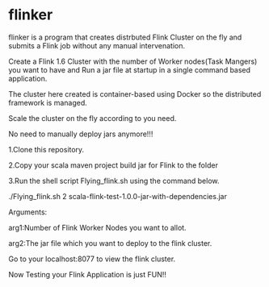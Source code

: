 # flinker

flinker is a program that creates distrbuted Flink Cluster on the fly and submits a Flink job without any manual intervenation.

Create a Flink 1.6 Cluster with the number of Worker nodes(Task Mangers) you want to have and Run a jar file at startup in a single command based application.


The cluster here created is container-based using Docker so the distributed framework is managed.


Scale the cluster on the fly according to you need.


No need to manually deploy jars anymore!!!

1.Clone this repository.

2.Copy your scala maven project build jar for Flink to the folder 


3.Run the shell script Flying_flink.sh using the command below.

./Flying_flink.sh 2 scala-flink-test-1.0.0-jar-with-dependencies.jar

Arguments:

arg1:Number of Flink Worker Nodes you want to allot.

arg2:The jar file which you want to deploy to the flink cluster.

Go to your localhost:8077 to view the flink cluster.

Now Testing your Flink Application is just FUN!!
